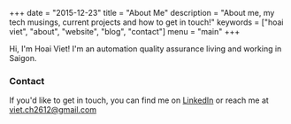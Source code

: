 +++
date = "2015-12-23"
title = "About Me"
description = "About me, my tech musings, current projects and how to get in touch!"
keywords = ["hoai viet", "about", "website", "blog", "contact"]
menu = "main"
+++

Hi, I'm Hoai Viet! I'm an automation quality assurance living and working in Saigon.

### Contact

If you'd like to get in touch, you can find me on [LinkedIn](http://www.linkedin.com/in/vietch2612) or reach me at viet.ch2612@gmail.com
